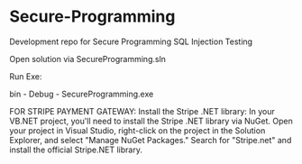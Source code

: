 # Secure-Programming

Development repo for Secure Programming SQL Injection Testing

Open solution via SecureProgramming.sln


Run Exe:

bin - Debug - SecureProgramming.exe


FOR STRIPE PAYMENT GATEWAY:
Install the Stripe .NET library: 
  In your VB.NET project, you'll need to install the Stripe .NET library via NuGet. 
  Open your project in Visual Studio, right-click on the project in the Solution Explorer, and select "Manage NuGet Packages." 
  Search for "Stripe.net" and install the official Stripe.NET library.
